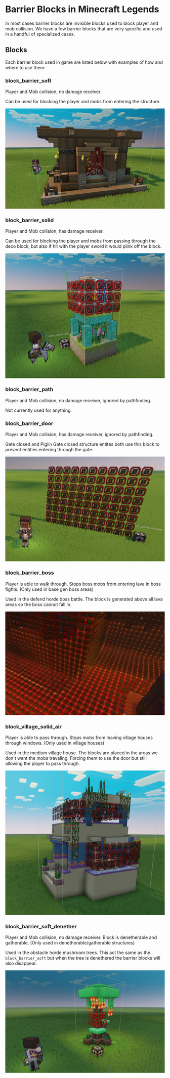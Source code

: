# Barrier Blocks in Minecraft Legends
In most cases barrier blocks are invisible blocks used to block player and mob collision. We have a few barrier blocks that are very specific and used in a handful of specialized cases.

## Blocks
Each barrier block used in game are listed below with examples of how and where to use them:

### block_barrier_soft

Player and Mob collision, no damage receiver.

Can be used for blocking the player and mobs from entering the structure.

![](images/barrier_blocks/image01.png)

### block_barrier_solid

Player and Mob collision, has damage receiver.

Can be used for blocking the player and mobs from passing through the deco block, but also if hit with the player sword it would plink off the block.

![](images/barrier_blocks/image02.png)

### block_barrier_path
Player and Mob collision, no damage receiver, ignored by pathfinding.

Not currently used for anything.

### block_barrier_door
Player and Mob collision, has damage receiver, ignored by pathfinding.

Gate closed and Piglin Gate closed structure entites both use this block to prevent entities entering through the gate.

![](images/barrier_blocks/image03.png)

### block_barrier_boss
Player is able to walk through. Stops boss mobs from entering lava in boss fights. (Only used in base gen boss areas)

Used in the defend horde boss battle. The block is generated above all lava areas so the boss cannot fall in.

![](images/barrier_blocks/image04.png)

### block_village_solid_air
Player is able to pass through. Stops mobs from leaving village houses through windows. (Only used in village houses)
      
Used in the medium village house. The blocks are placed in the areas we don't want the mobs traveling. Forcing them to use the door but still allowing the player to pass through. 

![](images/barrier_blocks/image05.png)

### block_barrier_soft_denether
Player and Mob collision, no damage receiver. Block is denetherable and gatherable. (Only used in denetherable/gatherable structures)

Used in the obstacle horde mushroom trees. This act the same as the `block_barrier_soft` but when the tree is denethered the barrier blocks will also disappear.

![](images/barrier_blocks/image06.png)
